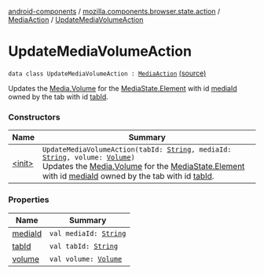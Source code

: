 [android-components](../../../index.md) / [mozilla.components.browser.state.action](../../index.md) / [MediaAction](../index.md) / [UpdateMediaVolumeAction](./index.md)

# UpdateMediaVolumeAction

`data class UpdateMediaVolumeAction : `[`MediaAction`](../index.md) [(source)](https://github.com/mozilla-mobile/android-components/blob/master/components/browser/state/src/main/java/mozilla/components/browser/state/action/BrowserAction.kt#L546)

Updates the [Media.Volume](../../../mozilla.components.concept.engine.media/-media/-volume/index.md) for the [MediaState.Element](../../../mozilla.components.browser.state.state/-media-state/-element/index.md) with id [mediaId](media-id.md) owned by the tab
with id [tabId](tab-id.md).

### Constructors

| Name | Summary |
|---|---|
| [&lt;init&gt;](-init-.md) | `UpdateMediaVolumeAction(tabId: `[`String`](https://kotlinlang.org/api/latest/jvm/stdlib/kotlin/-string/index.html)`, mediaId: `[`String`](https://kotlinlang.org/api/latest/jvm/stdlib/kotlin/-string/index.html)`, volume: `[`Volume`](../../../mozilla.components.concept.engine.media/-media/-volume/index.md)`)`<br>Updates the [Media.Volume](../../../mozilla.components.concept.engine.media/-media/-volume/index.md) for the [MediaState.Element](../../../mozilla.components.browser.state.state/-media-state/-element/index.md) with id [mediaId](media-id.md) owned by the tab with id [tabId](tab-id.md). |

### Properties

| Name | Summary |
|---|---|
| [mediaId](media-id.md) | `val mediaId: `[`String`](https://kotlinlang.org/api/latest/jvm/stdlib/kotlin/-string/index.html) |
| [tabId](tab-id.md) | `val tabId: `[`String`](https://kotlinlang.org/api/latest/jvm/stdlib/kotlin/-string/index.html) |
| [volume](volume.md) | `val volume: `[`Volume`](../../../mozilla.components.concept.engine.media/-media/-volume/index.md) |
